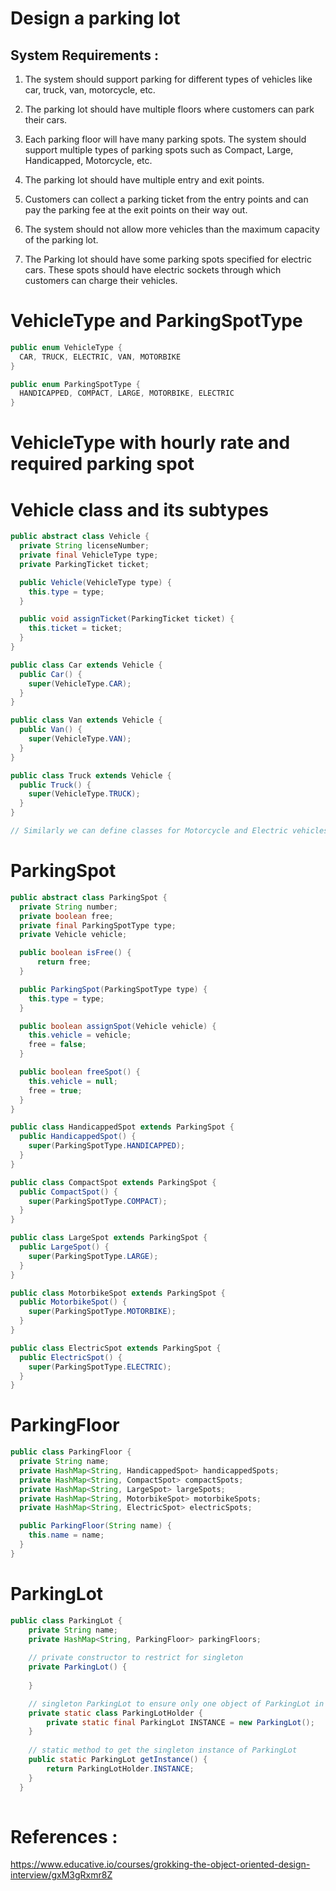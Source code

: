 # Design a parking lot

## System Requirements :

1. The system should support parking for different types of vehicles like car, truck, van, motorcycle, etc.

2. The parking lot should have multiple floors where customers can park their cars.

3. Each parking floor will have many parking spots. The system should support multiple types of parking spots such as Compact, Large, Handicapped, Motorcycle, etc.

4. The parking lot should have multiple entry and exit points.

5. Customers can collect a parking ticket from the entry points and can pay the parking fee at the exit points on their way out.

6. The system should not allow more vehicles than the maximum capacity of the parking lot.

7. The Parking lot should have some parking spots specified for electric cars. These spots should have electric sockets through which customers can charge their vehicles.


# VehicleType and ParkingSpotType
```java
public enum VehicleType {
  CAR, TRUCK, ELECTRIC, VAN, MOTORBIKE
}

public enum ParkingSpotType {
  HANDICAPPED, COMPACT, LARGE, MOTORBIKE, ELECTRIC
}
```

# VehicleType with hourly rate and required parking spot

# Vehicle class and its subtypes
```java
public abstract class Vehicle {
  private String licenseNumber;
  private final VehicleType type;
  private ParkingTicket ticket;

  public Vehicle(VehicleType type) {
    this.type = type;
  }

  public void assignTicket(ParkingTicket ticket) {
    this.ticket = ticket;
  }
}

public class Car extends Vehicle {
  public Car() {
    super(VehicleType.CAR);
  }
}

public class Van extends Vehicle {
  public Van() {
    super(VehicleType.VAN);
  }
}

public class Truck extends Vehicle {
  public Truck() {
    super(VehicleType.TRUCK);
  }
}

// Similarly we can define classes for Motorcycle and Electric vehicles etc.

```

# ParkingSpot
```java
public abstract class ParkingSpot {
  private String number;
  private boolean free;
  private final ParkingSpotType type;
  private Vehicle vehicle;

  public boolean isFree() {
      return free;
  }

  public ParkingSpot(ParkingSpotType type) {
    this.type = type;
  }

  public boolean assignSpot(Vehicle vehicle) {
    this.vehicle = vehicle;
    free = false;
  }

  public boolean freeSpot() {
    this.vehicle = null;
    free = true;
  }
}

public class HandicappedSpot extends ParkingSpot {
  public HandicappedSpot() {
    super(ParkingSpotType.HANDICAPPED);
  }
}

public class CompactSpot extends ParkingSpot {
  public CompactSpot() {
    super(ParkingSpotType.COMPACT);
  }
}

public class LargeSpot extends ParkingSpot {
  public LargeSpot() {
    super(ParkingSpotType.LARGE);
  }
}

public class MotorbikeSpot extends ParkingSpot {
  public MotorbikeSpot() {
    super(ParkingSpotType.MOTORBIKE);
  }
}

public class ElectricSpot extends ParkingSpot {
  public ElectricSpot() {
    super(ParkingSpotType.ELECTRIC);
  }
}
```

# ParkingFloor
```java
public class ParkingFloor {
  private String name;
  private HashMap<String, HandicappedSpot> handicappedSpots;
  private HashMap<String, CompactSpot> compactSpots;
  private HashMap<String, LargeSpot> largeSpots;
  private HashMap<String, MotorbikeSpot> motorbikeSpots;
  private HashMap<String, ElectricSpot> electricSpots;

  public ParkingFloor(String name) {
    this.name = name;
  }
}  
```

# ParkingLot
```java
public class ParkingLot {
    private String name;
    private HashMap<String, ParkingFloor> parkingFloors;
  
    // private constructor to restrict for singleton
    private ParkingLot() {
    
    }

    // singleton ParkingLot to ensure only one object of ParkingLot in the system
    private static class ParkingLotHolder {
        private static final ParkingLot INSTANCE = new ParkingLot();
    }
  
    // static method to get the singleton instance of ParkingLot
    public static ParkingLot getInstance() {
        return ParkingLotHolder.INSTANCE;
    }
  }
  
```

# References :
https://www.educative.io/courses/grokking-the-object-oriented-design-interview/gxM3gRxmr8Z
